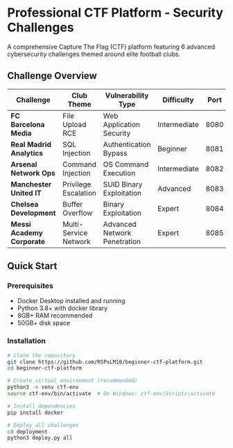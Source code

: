 # Professional CTF Platform - Security Challenges

A comprehensive Capture The Flag (CTF) platform featuring 6 advanced cybersecurity challenges themed around elite football clubs.
##  Challenge Overview

| Challenge | Club Theme | Vulnerability Type | Difficulty | Port |
|-----------|------------|-------------------|------------|------|
| **FC Barcelona Media** | File Upload RCE | Web Application Security | Intermediate | 8080 |
| **Real Madrid Analytics** | SQL Injection | Authentication Bypass | Beginner | 8081 |
| **Arsenal Network Ops** | Command Injection | OS Command Execution | Intermediate | 8082 |
| **Manchester United IT** | Privilege Escalation | SUID Binary Exploitation | Advanced | 8083 |
| **Chelsea Development** | Buffer Overflow | Binary Exploitation | Expert | 8084 |
| **Messi Academy Corporate** | Multi-Service Network | Advanced Network Penetration | Expert | 8085 |

##  Quick Start

### Prerequisites
- Docker Desktop installed and running
- Python 3.8+ with docker library
- 8GB+ RAM recommended
- 50GB+ disk space

### Installation
```bash
# Clone the repository
git clone https://github.com/RSPxLM10/beginner-ctf-platform.git
cd beginner-ctf-platform

# Create virtual environment (recommended)
python3 -m venv ctf-env
source ctf-env/bin/activate  # On Windows: ctf-env\Scripts\activate

# Install dependencies
pip install docker

# Deploy all challenges
cd deployment
python3 deploy.py all
